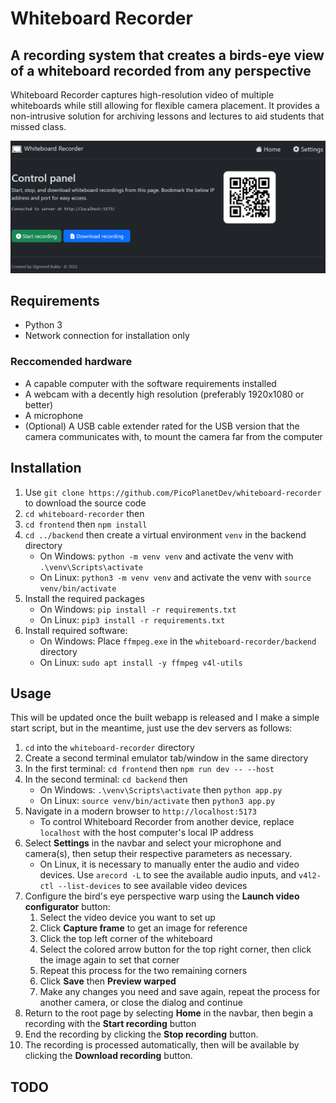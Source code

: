 # Whiteboard Recorder

## A recording system that creates a birds-eye view of a whiteboard recorded from any perspective

Whiteboard Recorder captures high-resolution video of multiple whiteboards while still allowing for flexible camera placement.
It provides a non-intrusive solution for archiving lessons and lectures to aid students that missed class.

![Screenshot of the homepage of Whiteboard Recorder](https://raw.githubusercontent.com/PicoPlanetDev/whiteboard-recorder/master/screenshots/homepage.png)

## Requirements

- Python 3
- Network connection for installation only

### Reccomended hardware

- A capable computer with the software requirements installed
- A webcam with a decently high resolution (preferably 1920x1080 or better)
- A microphone
- (Optional) A USB cable extender rated for the USB version that the camera communicates with, to mount the camera far from the computer

## Installation

1. Use `git clone https://github.com/PicoPlanetDev/whiteboard-recorder` to download the source code
2. `cd whiteboard-recorder` then
3. `cd frontend` then `npm install`
4. `cd ../backend` then create a virtual environment `venv` in the backend directory
   - On Windows: `python -m venv venv` and activate the venv with `.\venv\Scripts\activate`
   - On Linux: `python3 -m venv venv` and activate the venv with `source venv/bin/activate`
5. Install the required packages
   - On Windows: `pip install -r requirements.txt`
   - On Linux: `pip3 install -r requirements.txt`
6. Install required software:
   - On Windows: Place `ffmpeg.exe` in the `whiteboard-recorder/backend` directory
   - On Linux: `sudo apt install -y ffmpeg v4l-utils`

## Usage

This will be updated once the built webapp is released and I make a simple start script, but in the meantime, just use the dev servers as follows:

1. `cd` into the `whiteboard-recorder` directory
2. Create a second terminal emulator tab/window in the same directory
3. In the first terminal: `cd frontend` then `npm run dev -- --host`
4. In the second terminal: `cd backend` then
   - On Windows: `.\venv\Scripts\activate` then `python app.py`
   - On Linux: `source venv/bin/activate` then `python3 app.py`
5. Navigate in a modern browser to `http://localhost:5173`
   - To control Whiteboard Recorder from another device, replace `localhost` with the host computer's local IP address
6. Select **Settings** in the navbar and select your microphone and camera(s), then setup their respective parameters as necessary.
   - On Linux, it is necessary to manually enter the audio and video devices. Use `arecord -L` to see the available audio inputs, and `v4l2-ctl --list-devices` to see available video devices
7. Configure the bird's eye perspective warp using the **Launch video configurator** button:
   1. Select the video device you want to set up
   2. Click **Capture frame** to get an image for reference
   3. Click the top left corner of the whiteboard
   4. Select the colored arrow button for the top right corner, then click the image again to set that corner
   5. Repeat this process for the two remaining corners
   6. Click **Save** then **Preview warped**
   7. Make any changes you need and save again, repeat the process for another camera, or close the dialog and continue
8. Return to the root page by selecting **Home** in the navbar, then begin a recording with the **Start recording** button
9. End the recording by clicking the **Stop recording** button.
10. The recording is processed automatically, then will be available by clicking the **Download recording** button.

## TODO
